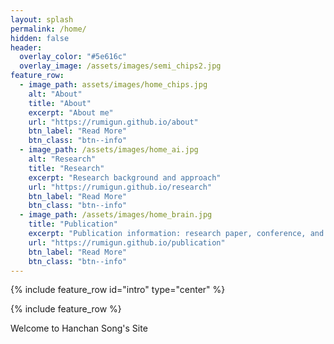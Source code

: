 ```yaml
---
layout: splash
permalink: /home/
hidden: false
header:
  overlay_color: "#5e616c"
  overlay_image: /assets/images/semi_chips2.jpg
feature_row:
  - image_path: assets/images/home_chips.jpg
    alt: "About"
    title: "About"
    excerpt: "About me"
    url: "https://rumigun.github.io/about"
    btn_label: "Read More"
    btn_class: "btn--info"
  - image_path: /assets/images/home_ai.jpg
    alt: "Research"
    title: "Research"
    excerpt: "Research background and approach"
    url: "https://rumigun.github.io/research"
    btn_label: "Read More"
    btn_class: "btn--info"
  - image_path: /assets/images/home_brain.jpg
    title: "Publication"
    excerpt: "Publication information: research paper, conference, and patent"
    url: "https://rumigun.github.io/publication"
    btn_label: "Read More"
    btn_class: "btn--info"
---
```


{% include feature_row id="intro" type="center" %}

{% include feature_row %}

Welcome to Hanchan Song's Site
